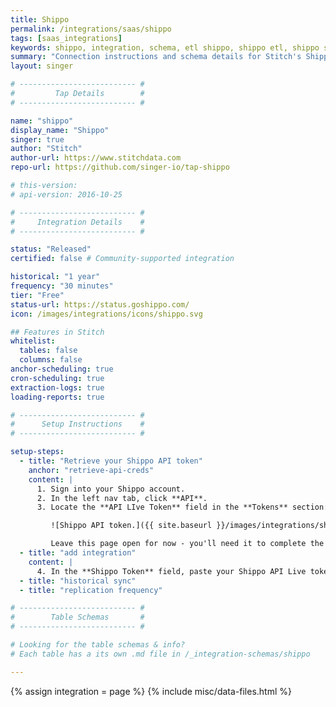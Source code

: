 ```yaml
---
title: Shippo
permalink: /integrations/saas/shippo
tags: [saas_integrations]
keywords: shippo, integration, schema, etl shippo, shippo etl, shippo schema
summary: "Connection instructions and schema details for Stitch's Shippo integration."
layout: singer

# -------------------------- #
#         Tap Details        #
# -------------------------- #

name: "shippo"
display_name: "Shippo"
singer: true
author: "Stitch"
author-url: https://www.stitchdata.com
repo-url: https://github.com/singer-io/tap-shippo

# this-version:
# api-version: 2016-10-25

# -------------------------- #
#     Integration Details    #
# -------------------------- #

status: "Released"
certified: false # Community-supported integration

historical: "1 year"
frequency: "30 minutes"
tier: "Free"
status-url: https://status.goshippo.com/
icon: /images/integrations/icons/shippo.svg

## Features in Stitch
whitelist:
  tables: false
  columns: false
anchor-scheduling: true
cron-scheduling: true
extraction-logs: true
loading-reports: true

# -------------------------- #
#      Setup Instructions    #
# -------------------------- #

setup-steps:
  - title: "Retrieve your Shippo API token"
    anchor: "retrieve-api-creds"
    content: |
      1. Sign into your Shippo account.
      2. In the left nav tab, click **API**.
      3. Locate the **API LIve Token** field in the **Tokens** section:

         ![Shippo API token.]({{ site.baseurl }}/images/integrations/shippo-api-credentials.png)

         Leave this page open for now - you'll need it to complete the setup.
  - title: "add integration"
    content: |
      4. In the **Shippo Token** field, paste your Shippo API Live token.
  - title: "historical sync"
  - title: "replication frequency"

# -------------------------- #
#        Table Schemas       #
# -------------------------- #

# Looking for the table schemas & info?
# Each table has a its own .md file in /_integration-schemas/shippo

---
```

{% assign integration = page %}
{% include misc/data-files.html %}